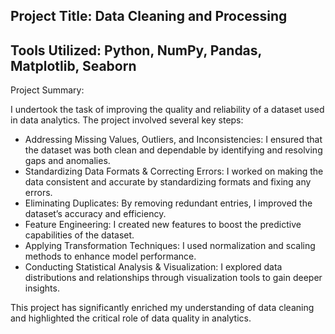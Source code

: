 Project Title: Data Cleaning and Processing
-----------------------------------------------------------------------------------------------------------------------------------------------------------------------
Tools Utilized: Python, NumPy, Pandas, Matplotlib, Seaborn
------------------------------------------------------------------------------------------------------------------------------------------------------------------------
Project Summary:

I undertook the task of improving the quality and reliability of a dataset used in data analytics. The project involved several key steps:

- Addressing Missing Values, Outliers, and Inconsistencies: I ensured that the dataset was both clean and dependable by identifying and resolving gaps and anomalies.
- Standardizing Data Formats & Correcting Errors: I worked on making the data consistent and accurate by standardizing formats and fixing any errors.
- Eliminating Duplicates: By removing redundant entries, I improved the dataset’s accuracy and efficiency.
- Feature Engineering: I created new features to boost the predictive capabilities of the dataset.
- Applying Transformation Techniques: I used normalization and scaling methods to enhance model performance.
- Conducting Statistical Analysis & Visualization: I explored data distributions and relationships through visualization tools to gain deeper insights.

This project has significantly enriched my understanding of data cleaning and highlighted the critical role of data quality in analytics.
